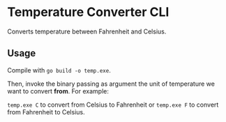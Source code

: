 # Temperature Converter CLI

Converts temperature between Fahrenheit and Celsius.

## Usage

Compile with `go build -o temp.exe`.

Then, invoke the binary passing as argument the unit of temperature we want to convert **from**.
For example:

`temp.exe C` to convert from Celsius to Fahrenheit or `temp.exe F` to convert from Fahrenheit to Celsius.
